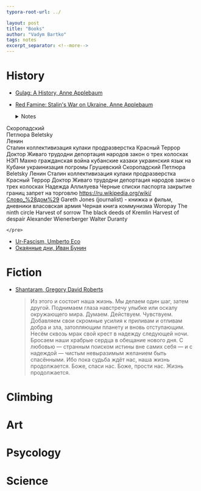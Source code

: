 ```yaml
---
typora-root-url: ../

layout: post
title: "Books"
author: "Vadym Bartko"
tags: notes
excerpt_separator: <!--more-->
---
```


# History
* [Gulag: A History, Anne Applebaum](https://www.amazon.com/Gulag-History-Anne-Applebaum/dp/1400034094)
* [Red Famine: Stalin's War on Ukraine, Anne Applebaum](https://www.amazon.com/Red-Famine-Anne-Applebaum/dp/0141978287/)

  <details>
	<summary>Notes</summary>
	<pre>
Скоропадский  
Петлюра
Beletsky  
Ленин  
Сталин
коллективизация
кулаки
продразверстка
Красный Террор
Доктор Живаго
трудодни
депортация народов
закон о трех колосках
НЭП
Махно
гражданская война
кубанские казаки
украинския язык на Кубани
украинизация
погромы
Грушевский
Скоропадский
Петлюра
Beletsky
Ленин
Сталин
коллективизация
кулаки
продразверстка
Красный Террор
Доктор Живаго
трудодни
депортация народов
закон о трех колосках
Надежда Аллилуева
Черные списки
паспорта
закрытие границ
запрет на торговлю
https://ru.wikipedia.org/wiki/Слово_%28дом%29
Gareth Jones (journalist) - книжка и фильм, дневники
власовская армия
Черная книга коммунизма
Woropay The ninth circle
Harvest of sorrow
The black deeds of Kremlin
Harvest of despair
Alexander Wienerberger
Walter Duranty


	</pre>

  </details>


* [Ur-Fascism, Umberto Eco](https://www.pegc.us/archive/Articles/eco_ur-fascism.pdf)
* [Окаянные дни, Иван Бунин](https://ru.wikipedia.org/wiki/Окаянные_дни)


# Fiction
* [Shantaram, Gregory David Roberts](https://www.amazon.com/Shantaram-Novel-Gregory-David-Roberts/dp/0312330537)

  >Из этого и состоит наша жизнь. Мы делаем один шаг, затем другой. Поднимаем глаза навстречу улыбке или оскалу окружающего мира. Думаем. Действуем. Чувствуем. Добавляем свои скромные усилия к приливам и отливам добра и зла, затопляющим планету и вновь отступающим. Несём сквозь мрак свой крест в надежду следующей ночи. Бросаем наши храбрые сердца в обещание нового дня. С любовью — странным поиском истины вне самих себя — и с надеждой — чистым невыразимым желанием быть спасёнными. Ибо пока судьба ждёт нас, наша жизнь продолжается. Боже, спаси нас. Боже, прости нас. Жизнь продолжается.


# Climbing

# Art

# Psycology

# Science
